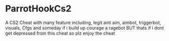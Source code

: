 # ParrotHookCs2
A CS2 Cheat with many feature including, legit anti aim, aimbot, triggerbot, visuals, Cfgs and someday if i build up courage a ragebot BUT thats if i dont get depressed from this cheat so plz enjoy the cheat
